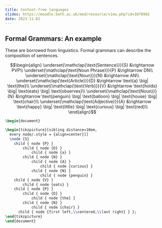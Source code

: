 ```yaml
---
title: Context-free languages
slides: https://moodle.bath.ac.uk/mod/resource/view.php?id=1078982
date: 2023-11-02
---
```

## Formal Grammars: An example
These are borrowed from linguistics.
Formal grammars can describe the composition of sentences.

$$\begin{align}
    \underset{\mathclap{\text{Sentence}}}{S} &\rightarrow PVP\\
    \underset{\mathclap{\text{Noun Phrase}}}{P} &\rightarrow DN\\
    \underset{\mathclap{\text{Noun}}}{N} &\rightarrow AN\\
    \underset{\mathclap{\text{Article}}}{D} &\rightarrow \text{a} \big| \text{the}\\
    \underset{\mathclap{\text{Verb}}}{V} &\rightarrow \text{holds} \big| \text{eats} \big| \text{observes}\\
    \underset{\mathclap{\text{Noun}}}{N} &\rightarrow \text{penguin} \big| \text{balloon} \big| \text{house} \big| \text{chair}\\
    \underset{\mathclap{\text{Adjective}}}{A} &\rightarrow \text{happy} \big| \text{little} \big| \text{curious} \big| \text{red}\\
\end{align}$$

$$$$
```tikz
\begin{document}

\begin{tikzpicture}[sibling distance=10em,
  every node/.style = {align=center}]]
  \node {S}
    child { node {P} }
	    child { node {D} }
		    child { node {a} }
	    child { node {N} }
		    child { node {A} }
			    child { node {curious} }
		    child { node {N} }
			    child { node {penguin} }
    child { node {V} }
	    child { node {eats} }
    child { node {P} }
	    child { node {D} }
		    child { node {the} }
	    child { node {N} }
		    child { node {chair} }
      child { node {first left,\\centered,\\last right} } };
\end{tikzpicture}
\end{document}
```




